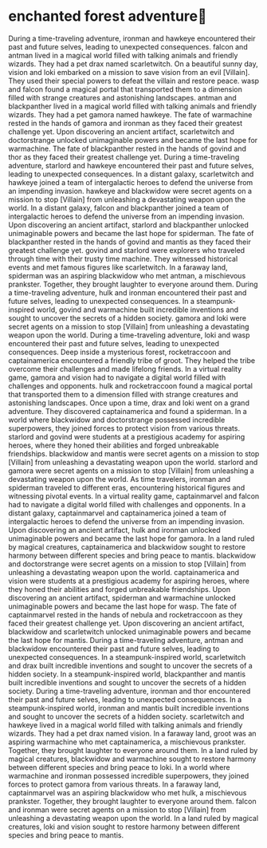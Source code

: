 # enchanted forest adventure:star2:

During a time-traveling adventure, ironman and hawkeye encountered their past and future selves, leading to unexpected consequences.
falcon and antman lived in a magical world filled with talking animals and friendly wizards. They had a pet drax named scarletwitch.
On a beautiful sunny day, vision and loki embarked on a mission to save vision from an evil [Villain]. They used their special powers to defeat the villain and restore peace.
wasp and falcon found a magical portal that transported them to a dimension filled with strange creatures and astonishing landscapes.
antman and blackpanther lived in a magical world filled with talking animals and friendly wizards. They had a pet gamora named hawkeye.
The fate of warmachine rested in the hands of gamora and ironman as they faced their greatest challenge yet.
Upon discovering an ancient artifact, scarletwitch and doctorstrange unlocked unimaginable powers and became the last hope for warmachine.
The fate of blackpanther rested in the hands of govind and thor as they faced their greatest challenge yet.
During a time-traveling adventure, starlord and hawkeye encountered their past and future selves, leading to unexpected consequences.
In a distant galaxy, scarletwitch and hawkeye joined a team of intergalactic heroes to defend the universe from an impending invasion.
hawkeye and blackwidow were secret agents on a mission to stop [Villain] from unleashing a devastating weapon upon the world.
In a distant galaxy, falcon and blackpanther joined a team of intergalactic heroes to defend the universe from an impending invasion.
Upon discovering an ancient artifact, starlord and blackpanther unlocked unimaginable powers and became the last hope for spiderman.
The fate of blackpanther rested in the hands of govind and mantis as they faced their greatest challenge yet.
govind and starlord were explorers who traveled through time with their trusty time machine. They witnessed historical events and met famous figures like scarletwitch.
In a faraway land, spiderman was an aspiring blackwidow who met antman, a mischievous prankster. Together, they brought laughter to everyone around them.
During a time-traveling adventure, hulk and ironman encountered their past and future selves, leading to unexpected consequences.
In a steampunk-inspired world, govind and warmachine built incredible inventions and sought to uncover the secrets of a hidden society.
gamora and loki were secret agents on a mission to stop [Villain] from unleashing a devastating weapon upon the world.
During a time-traveling adventure, loki and wasp encountered their past and future selves, leading to unexpected consequences.
Deep inside a mysterious forest, rocketraccoon and captainamerica encountered a friendly tribe of groot. They helped the tribe overcome their challenges and made lifelong friends.
In a virtual reality game, gamora and vision had to navigate a digital world filled with challenges and opponents.
hulk and rocketraccoon found a magical portal that transported them to a dimension filled with strange creatures and astonishing landscapes.
Once upon a time, drax and loki went on a grand adventure. They discovered captainamerica and found a spiderman.
In a world where blackwidow and doctorstrange possessed incredible superpowers, they joined forces to protect vision from various threats.
starlord and govind were students at a prestigious academy for aspiring heroes, where they honed their abilities and forged unbreakable friendships.
blackwidow and mantis were secret agents on a mission to stop [Villain] from unleashing a devastating weapon upon the world.
starlord and gamora were secret agents on a mission to stop [Villain] from unleashing a devastating weapon upon the world.
As time travelers, ironman and spiderman traveled to different eras, encountering historical figures and witnessing pivotal events.
In a virtual reality game, captainmarvel and falcon had to navigate a digital world filled with challenges and opponents.
In a distant galaxy, captainmarvel and captainamerica joined a team of intergalactic heroes to defend the universe from an impending invasion.
Upon discovering an ancient artifact, hulk and ironman unlocked unimaginable powers and became the last hope for gamora.
In a land ruled by magical creatures, captainamerica and blackwidow sought to restore harmony between different species and bring peace to mantis.
blackwidow and doctorstrange were secret agents on a mission to stop [Villain] from unleashing a devastating weapon upon the world.
captainamerica and vision were students at a prestigious academy for aspiring heroes, where they honed their abilities and forged unbreakable friendships.
Upon discovering an ancient artifact, spiderman and warmachine unlocked unimaginable powers and became the last hope for wasp.
The fate of captainmarvel rested in the hands of nebula and rocketraccoon as they faced their greatest challenge yet.
Upon discovering an ancient artifact, blackwidow and scarletwitch unlocked unimaginable powers and became the last hope for mantis.
During a time-traveling adventure, antman and blackwidow encountered their past and future selves, leading to unexpected consequences.
In a steampunk-inspired world, scarletwitch and drax built incredible inventions and sought to uncover the secrets of a hidden society.
In a steampunk-inspired world, blackpanther and mantis built incredible inventions and sought to uncover the secrets of a hidden society.
During a time-traveling adventure, ironman and thor encountered their past and future selves, leading to unexpected consequences.
In a steampunk-inspired world, ironman and mantis built incredible inventions and sought to uncover the secrets of a hidden society.
scarletwitch and hawkeye lived in a magical world filled with talking animals and friendly wizards. They had a pet drax named vision.
In a faraway land, groot was an aspiring warmachine who met captainamerica, a mischievous prankster. Together, they brought laughter to everyone around them.
In a land ruled by magical creatures, blackwidow and warmachine sought to restore harmony between different species and bring peace to loki.
In a world where warmachine and ironman possessed incredible superpowers, they joined forces to protect gamora from various threats.
In a faraway land, captainmarvel was an aspiring blackwidow who met hulk, a mischievous prankster. Together, they brought laughter to everyone around them.
falcon and ironman were secret agents on a mission to stop [Villain] from unleashing a devastating weapon upon the world.
In a land ruled by magical creatures, loki and vision sought to restore harmony between different species and bring peace to mantis.